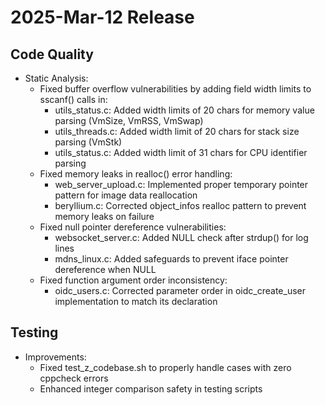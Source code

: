 # 2025-Mar-12 Release

## Code Quality

- Static Analysis:
  - Fixed buffer overflow vulnerabilities by adding field width limits to sscanf() calls in:
    - utils_status.c: Added width limits of 20 chars for memory value parsing (VmSize, VmRSS, VmSwap)
    - utils_threads.c: Added width limit of 20 chars for stack size parsing (VmStk)
    - utils_status.c: Added width limit of 31 chars for CPU identifier parsing
  - Fixed memory leaks in realloc() error handling:
    - web_server_upload.c: Implemented proper temporary pointer pattern for image data reallocation
    - beryllium.c: Corrected object_infos realloc pattern to prevent memory leaks on failure
  - Fixed null pointer dereference vulnerabilities:
    - websocket_server.c: Added NULL check after strdup() for log lines
    - mdns_linux.c: Added safeguards to prevent iface pointer dereference when NULL
  - Fixed function argument order inconsistency:
    - oidc_users.c: Corrected parameter order in oidc_create_user implementation to match its declaration

## Testing

- Improvements:
  - Fixed test_z_codebase.sh to properly handle cases with zero cppcheck errors
  - Enhanced integer comparison safety in testing scripts
